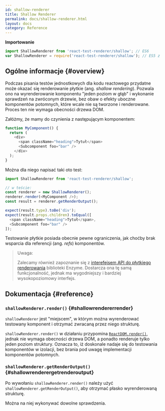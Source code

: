 ```yaml
---
id: shallow-renderer
title: Shallow Renderer
permalink: docs/shallow-renderer.html
layout: docs
category: Reference
---
```


**Importowanie**

```javascript
import ShallowRenderer from 'react-test-renderer/shallow'; // ES6
var ShallowRenderer = require('react-test-renderer/shallow'); // ES5 z zainstalowanym npm
```

## Ogólne informacje {#overview}

Podczas pisania testów jednostkowych dla kodu reactowego przydatne może okazać się renderowanie płytkie (ang. *shallow rendering*). Pozwala ono na wyrenderowanie komponentu "jeden poziom w głąb" i wykonanie sprawdzeń na zwróconym drzewie, bez obaw o efekty uboczne komponentów potomnych, które wcale nie są tworzone i renderowane. Proces ten nie wymaga obecności drzewa DOM.

Załóżmy, że mamy do czynienia z następującym komponentem:

```javascript
function MyComponent() {
  return (
    <div>
      <span className="heading">Tytuł</span>
      <Subcomponent foo="bar" />
    </div>
  );
}
```

Można dla niego napisać taki oto test:

```javascript
import ShallowRenderer from 'react-test-renderer/shallow';

// w teście:
const renderer = new ShallowRenderer();
renderer.render(<MyComponent />);
const result = renderer.getRenderOutput();

expect(result.type).toBe('div');
expect(result.props.children).toEqual([
  <span className="heading">Tytuł</span>,
  <Subcomponent foo="bar" />
]);
```

Testowanie płytkie posiada obecnie pewne ograniczenia, jak choćby brak wsparcia dla referencji (ang. *refs*) komponentów.

> Uwaga:
>
> Zalecamy również zapoznanie się z [interefejsem API do płytkiego renderowania](https://airbnb.io/enzyme/docs/api/shallow.html) biblioteki Enzyme. Dostarcza ona tę samą funkcjonalność, jednak ma wygodniejszy i bardziej wysokopoziomowy interfejs.

## Dokumentacja {#reference}

### `shallowRenderer.render()` {#shallowrendererrender}

`shallowRenderer` jest "miejscem", w którym można wyrenderować testowany komponent i otrzymać zwracaną przez niego strukturę.

`shallowRenderer.render()` w działaniu przypomina [`ReactDOM.render()`](/docs/react-dom.html#render), jednak nie wymaga obecności drzewa DOM, a ponadto renderuje tylko jeden poziom struktury. Oznacza to, iż doskonale nadaje się do testowania komponentów w izolacji, bez brania pod uwagę implementacji komponentów potomnych.

### `shallowRenderer.getRenderOutput()` {#shallowrenderergetrenderoutput}

Po wywołaniu `shallowRenderer.render()` należy użyć `shallowRenderer.getRenderOutput()`, aby otrzymać płasko wyrenderowaną strukturę.

Można na niej wykonywać dowolne sprawdzenia.
